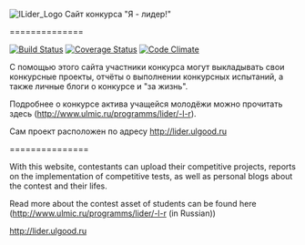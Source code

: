 ![ILider_Logo](https://raw.github.com/ulmic/i_am_the_lider/master/logo.jpg) Сайт конкурса "Я - лидер!"

==============

[![Build Status](https://travis-ci.org/ulmic/i_am_the_lider.png?branch=master)](https://travis-ci.org/ulmic/i_am_the_lider) [![Coverage Status](https://coveralls.io/repos/ulmic/i_am_the_lider/badge.png?branch=master)](https://coveralls.io/r/ulmic/i_am_the_lider?branch=master) [![Code Climate](https://codeclimate.com/github/ulmic/i_am_the_lider.png)](https://codeclimate.com/github/ulmic/i_am_the_lider)

С помощью этого сайта участники конкурса могут выкладывать свои конкурсные проекты, отчёты о выполнении конкурсных испытаний, а также личные блоги о конкурсе и "за жизнь".

Подробнее о конкурсе актива учащейся молодёжи можно прочитать здесь (http://www.ulmic.ru/programms/lider/-l-r).

Сам проект расположен по адресу http://lider.ulgood.ru

===============

With this website, contestants can upload their competitive projects, reports on the implementation of competitive tests, as well as personal blogs about the contest and their lifes.

Read more about the contest asset of students can be found here (http://www.ulmic.ru/programms/lider/-l-r (in Russian))

http://lider.ulgood.ru
